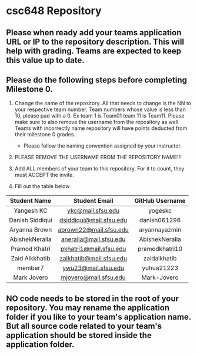 # csc648 Repository

## Please when ready add your teams application URL or IP to the repository description. This will help with grading. Teams are expected to keep this value up to date.

## Please do the following steps before completing Milestone 0.
1. Change the name of the repository. All that needs to change is the NN to your respective team number. Team numbers whose value is less than 10, please pad with a 0. Ex team 1 is Team01 team 11 is Team11. Please make sure to also remove the username from the repository as well. Teams with incorrectly name repository will have points deducted from their milestone 0 grades.
      - Please follow the naming convention assigned by your instructor.

1. PLEASE REMOVE THE USERNAME FROM THE REPOSITORY NAME!!!

2. Add ALL members of your team to this repository. For it to count, they must ACCEPT the invite.

3. Fill out the table below


| Student Name    | Student Email          | GitHub Username |
|    :---:        |     :---:              |     :---:       |
| Yangesh KC      |ykc@mail.sfsu.edu       |yogeskc         |
| Danish Siddiqui |dsiddiqui@mail.sfsu.edu |danish061296    |
| Aryanna Brown   |abrown22@mail.sfsu.edu  |aryannayazmin    |
| AbishekNeralla  |aneralla@mail.sfsu.edu  |AbishekNeralla   |
| Pramod Khatri   |pkhatri1@mail.sfsu.edu  |pramodkhatri10   |
| Zaid Alkkhatib  |zalkhatib@mail.sfsu.edu |zaidalkhatib     |
| member7         |ywu23@mail.sfsu.edu     |yuhua21223       |
| Mark Jovero     |mjovero@mail.sfsu.edu   |Mark-Jovero      |
## NO code needs to be stored in the root of your repository. You may rename the application folder if you like to your team's application name. But all source code related to your team's application should be stored inside the application folder.
